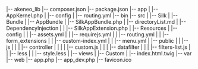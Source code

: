 |-- akeneo_lib
    |-- composer.json
    |-- package.json
    |-- app
    |   |-- AppKernel.php
    |   |-- config
    |       |-- routing.yml
    |-- bin
    |-- src
    |   |-- Silk
    |       |-- Bundle
    |           |-- AppBundle
    |               |-- SilkAppBundle.php
    |               |-- directoryList.md
    |               |-- DependencyInjection
    |               |   |-- SilkAppExtension.php
    |               |-- Resources
    |                   |-- config
    |                   |   |-- assets.yml
    |                   |   |-- requirejs.yml
    |                   |   |-- routing.yml
    |                   |   |-- form_extensions
    |                   |       |-- custom-index.yml
    |                   |       |-- menu.yml
    |                   |-- public
    |                   |   |-- js
    |                   |   |   |-- controller
    |                   |   |   |   |-- custom.js
    |                   |   |   |-- datafilter
    |                   |   |       |-- filters-list.js
    |                   |   |-- less
    |                   |       |-- style.less
    |                   |-- views
    |                       |-- Custom
    |                           |-- index.html.twig
    |-- var
    |-- web
        |-- app.php
        |-- app_dev.php
        |-- favicon.ico
